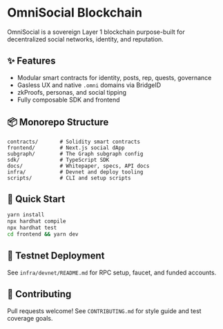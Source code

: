 # OmniSocial Blockchain

OmniSocial is a sovereign Layer 1 blockchain purpose-built for decentralized social networks, identity, and reputation.

## ✨ Features

- Modular smart contracts for identity, posts, rep, quests, governance
- Gasless UX and native `.omni` domains via BridgeID
- zkProofs, personas, and social tipping
- Fully composable SDK and frontend

## 📦 Monorepo Structure

```
contracts/       # Solidity smart contracts
frontend/        # Next.js social dApp
subgraph/        # The Graph subgraph config
sdk/             # TypeScript SDK
docs/            # Whitepaper, specs, API docs
infra/           # Devnet and deploy tooling
scripts/         # CLI and setup scripts
```

## 🚀 Quick Start

```bash
yarn install
npx hardhat compile
npx hardhat test
cd frontend && yarn dev
```

## 🧪 Testnet Deployment

See `infra/devnet/README.md` for RPC setup, faucet, and funded accounts.

## 🤝 Contributing

Pull requests welcome! See `CONTRIBUTING.md` for style guide and test coverage goals.
